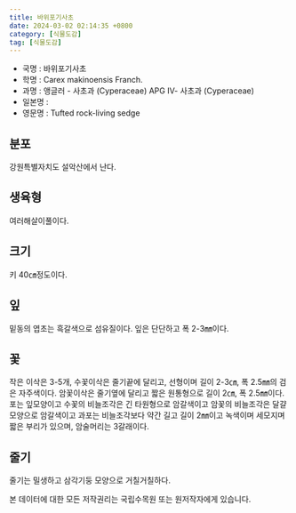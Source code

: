 ```yaml
---
title: 바위포기사초
date: 2024-03-02 02:14:35 +0800
category: [식물도감]
tag: [식물도감]
---
```




- 국명 : 바위포기사초
- 학명 : Carex makinoensis Franch.
- 과명 : 앵글러 - 사초과 (Cyperaceae) APG Ⅳ- 사초과 (Cyperaceae)
- 일본명 : 
- 영문명 : Tufted rock-living sedge


## 분포
강원특별자치도 설악산에서 난다.
## 생육형
여러해살이풀이다.
## 크기
키 40㎝정도이다.
## 잎
밑동의 엽초는 흑갈색으로 섬유질이다. 잎은 단단하고 폭 2-3㎜이다.
## 꽃
작은 이삭은 3-5개, 수꽃이삭은 줄기끝에 달리고, 선형이며 길이 2-3㎝, 폭 2.5㎜의 검은 자주색이다. 암꽃이삭은 줄기옆에 달리고 짧은 원통형으로 길이 2㎝, 폭 2.5㎜이다. 포는 잎모양이고 수꽃의 비늘조각은 긴 타원형으로 암갈색이고 암꽃의 비늘조각은 달걀모양으로 암갈색이고 과포는 비늘조각보다 약간 길고 길이 2㎜이고 녹색이며 세모지며 짧은 부리가 있으며, 암술머리는 3갈래이다.
## 줄기
줄기는 밀생하고 삼각기둥 모양으로 거칠거칠하다.






본 데이터에 대한 모든 저작권리는 국립수목원 또는 원저작자에게 있습니다.
